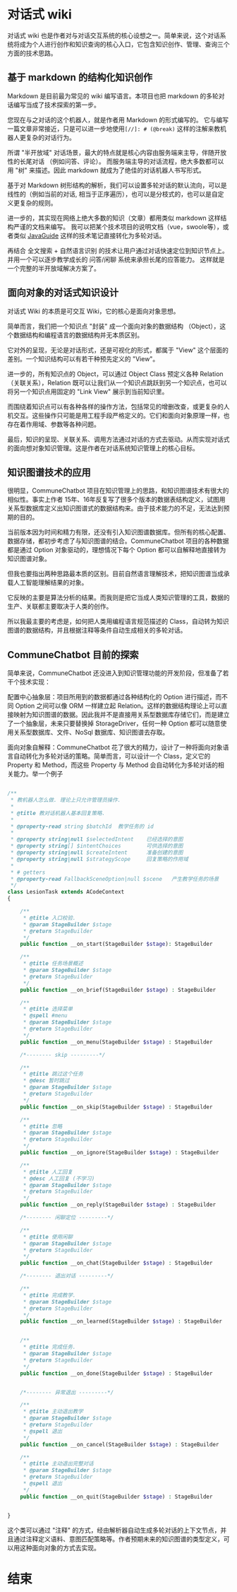 
# 对话式 wiki

[//]: # (@stageName intro)

对话式 wiki 也是作者对与对话交互系统的核心设想之一。简单来说，这个对话系统将成为个人进行创作和知识查询的核心入口，它包含知识创作、管理、查询三个方面的技术思路。

[//]: # (@askChoose)
[//]: # (@routeToRelation children)
[//]: # (@routeToStage ending)


## 基于 markdown 的结构化知识创作

[//]: # (@stageName markdown_wiki)

Markdown 是目前最为常见的 wiki 编写语言。本项目也把 markdown 的多轮对话编写当成了技术探索的第一步。

[//]: # (@info)

您现在与之对话的这个机器人，就是作者用 Markdown 的形式编写的。
它与编写一篇文章非常接近，只是可以进一步地使用```[//]: # (@break)``` 这样的注解来教机器人更复杂的对话行为。

[//]: # (@break)

所谓 "半开放域" 对话场景，最大的特点就是核心内容由服务端来主导，伴随开放性的长尾对话 （例如问答、评论）。
而服务端主导的对话流程，绝大多数都可以用 "树" 来描述。因此 markdown 就成为了绝佳的对话机器人书写形式。

[//]: # (@info)

基于对 Markdown 树形结构的解析，我们可以设置多轮对话的默认流向，可以是线性的（例如当前的对话, 相当于正序遍历），也可以是分枝式的，也可以是自定义更复杂的规则。

[//]: # (@break)

进一步的，其实现在网络上绝大多数的知识（文章）都用类似 markdown 这样结构严谨的文档来编写。
我可以把某个技术项目的说明文档（vue，swoole等），或者类似 [JavaGuide](https://github.com/Snailclimb/JavaGuide) 这样的技术笔记直接转化为多轮对话。

[//]: # (@info)

再结合 全文搜索 + 自然语言识别 的技术让用户通过对话快速定位到知识节点上。
并用一个可以逐步教学成长的 问答/闲聊 系统来承担长尾的应答能力。
这样就是一个完整的半开放域解决方案了。


[//]: # (@askChoose)
[//]: # (@routeToRelation brothers)
[//]: # (@routeToRelation parent b|返回)


## 面向对象的对话式知识设计

[//]: # (@stageName oop_dialogic_knowledge)

对话式 Wiki 的本质是可交互 Wiki，它的核心是面向对象思想。

[//]: # (@info)

简单而言，我们把一个知识点 "封装" 成一个面向对象的数据结构 （Object），这个数据结构和编程语言的数据结构并无本质区别。

[//]: # (@break)

它对外的呈现，无论是对话形式，还是可视化的形式，都属于 "View" 这个层面的差别。一个知识结构可以有若干种预先定义的 "View"。

[//]: # (@info)

进一步的，所有知识点的 Object，可以通过 Object Class 预定义各种 Relation（关联关系），Relation 既可以让我们从一个知识点跳跃到另一个知识点，也可以将另一个知识点用固定的 "Link View" 展示到当前知识里。


[//]: # (@info)

而围绕着知识点可以有各种各样的操作方法，包括常见的增删改查，或更复杂的人机交互。这些操作只可能是用工程手段严格定义的。它们和面向对象原理一样，也存在着作用域、参数等各种问题。

[//]: # (@break)

最后，知识的呈现、关联关系、调用方法通过对话的方式去驱动。从而实现对话式的面向想对象知识管理。这是作者在对话系统知识管理上的核心目标。


[//]: # (@askChoose)
[//]: # (@routeToRelation brothers)
[//]: # (@routeToRelation parent b|返回)


## 知识图谱技术的应用

[//]: # (@stageName knowledge_graph)

很明显，CommuneChatbot 项目在知识管理上的思路，和知识图谱技术有很大的相似性。事实上作者 15年、16年反复写了很多个版本的数据表结构定义，试图用关系型数据库定义出知识图谱式的数据结构来。由于技术能力的不足，无法达到预期的目的。

[//]: # (@info)

当前版本因为时间和精力有限，还没有引入知识图谱数据库。但所有的核心配置、数据存储，都初步考虑了与知识图谱的结合。CommuneChatbot 项目的各种数据都是通过 Option 对象驱动的，理想情况下每个 Option 都可以自解释地直接转为知识图谱对象。

[//]: # (@break)

但我也要指出两种思路最本质的区别。目前自然语言理解技术，把知识图谱当成承载人工智能理解结果的对象。

[//]: # (@info)

它反映的主要是算法分析的结果。而我则是把它当成人类知识管理的工具，数据的生产、关联都主要取决于人类的创作。

[//]: # (@info)

所以我最主要的考虑是，如何把人类用编程语言规范描述的 Class，自动转为知识图谱的数据结构，并且根据注释等条件自动生成相关的多轮对话。

[//]: # (@askChoose)
[//]: # (@routeToRelation brothers)
[//]: # (@routeToRelation parent b|返回)


## CommuneChatbot 目前的探索

[//]: # (@stageName commune_current_explore)

简单来说，CommuneChatbot 还没进入到知识管理功能的开发阶段，但准备了若干个技术实现：

[//]: # (@info)

配置中心抽象层：项目所用到的数据都通过各种结构化的 Option 进行描述，而不同 Option 之间可以像 ORM 一样建立起 Relation。这样的数据结构理论上可以直接映射为知识图谱的数据。因此我并不是直接用关系型数据库存储它们，而是建立了一个抽象层，未来只要替换掉 StorageDriver，任何一种 Option 都可以随意使用关系型数据库、文件、NoSql 数据库、知识图谱去存取。

[//]: # (@break)

面向对象自解释：CommuneChatbot 花了很大的精力，设计了一种将面向对象语言自动转化为多轮对话的策略。简单而言，可以设计一个 Class，定义它的 Property 和 Method，而这些 Property 与 Method 会自动转化为多轮对话的相关能力。举一个例子

[//]: # (@info)

```php

/**
 * 教机器人怎么做. 理论上只允许管理员操作.
 *
 * @title 教对话机器人基本回复策略.
 *
 * @property-read string $batchId  教学任务的 id
 *
 * @property string|null $selectedIntent    已经选择的意图
 * @property string[] $intentChoices        可供选择的意图
 * @property string|null $createIntent      准备创建的意图
 * @property string|null $strategyScope     回复策略的作用域
 *
 * # getters
 * @property-read FallbackSceneOption|null $scene   产生教学任务的场景
 */
class LesionTask extends ACodeContext
{

    /**
     * @title 入口校验.
     * @param StageBuilder $stage
     * @return StageBuilder
     */
    public function __on_start(StageBuilder $stage): StageBuilder

    /**
     * @title 任务场景概述
     * @param StageBuilder $stage
     * @return StageBuilder
     */
    public function __on_brief(StageBuilder $stage) : StageBuilder

    /**
     * @title 选择菜单
     * @spell #menu
     * @param StageBuilder $stage
     * @return StageBuilder
     */
    public function __on_menu(StageBuilder $stage) : StageBuilder

    /*-------- skip ---------*/

    /**
     * @title 跳过这个任务
     * @desc 暂时跳过
     * @param StageBuilder $stage
     * @return StageBuilder
     */
    public function __on_skip(StageBuilder $stage) : StageBuilder

    /**
     * @title 忽略
     * @param StageBuilder $stage
     * @return StageBuilder
     */
    public function __on_ignore(StageBuilder $stage) : StageBuilder

    /**
     * @title 人工回复
     * @desc 人工回复 (不学习)
     * @param StageBuilder $stage
     * @return StageBuilder
     */
    public function __on_reply(StageBuilder $stage) : StageBuilder

    /*-------- 闲聊定位 ---------*/

    /**
     * @title 使用闲聊
     * @param StageBuilder $stage
     * @return StageBuilder
     */
    public function __on_chat(StageBuilder $stage) : StageBuilder

    /*-------- 退出对话 ---------*/

    /**
     * @title 完成教学.
     * @param StageBuilder $stage
     * @return StageBuilder
     */
    public function __on_learned(StageBuilder $stage) : StageBuilder


    /**
     * @title 完成任务.
     * @param StageBuilder $stage
     * @return StageBuilder
     */
    public function __on_done(StageBuilder $stage) : StageBuilder


    /*-------- 异常退出 ---------*/

    /**
     * @title 主动退出教学
     * @param StageBuilder $stage
     * @return StageBuilder
     * @spell 退出
     */
    public function __on_cancel(StageBuilder $stage) : StageBuilder

    /**
     * @title 主动退出完整对话
     * @param StageBuilder $stage
     * @return StageBuilder
     * @spell 退出
     */
    public function __on_quit(StageBuilder $stage) : StageBuilder


}
```

[//]: # (@info)

这个类可以通过 "注释" 的方式，经由解析器自动生成多轮对话的上下文节点，并且通过注释定义语料、意图匹配策略等。作者预期未来的知识图谱的类型定义，可以用这种面向对象的方式去实现。


[//]: # (@askChoose)
[//]: # (@routeToRelation parent b|返回)
[//]: # (@routeToStage ending)

# 结束

[//]: # (@stageName ending)
[//]: # (@goFulfill)

